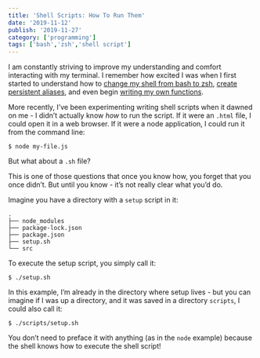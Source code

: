 ```yaml
---
title: 'Shell Scripts: How To Run Them'
date: '2019-11-12'
publish: '2019-11-27'
category: ['programming']
tags: ['bash','zsh','shell script']
---
```


I am constantly striving to improve my understanding and comfort interacting with my terminal. I remember how excited I was when I first started to understand how to [change my shell from bash to zsh](https://www.stephencharlesweiss.com/2019-09-02/change-default-shell-zsh/), [create persistent aliases](https://www.stephencharlesweiss.com/2018-12-22/oh-my-zsh-and-persistent-aliases/), and even begin [writing my own functions](https://www.stephencharlesweiss.com/2019-02-13/next-level-shell-aliases-and-functions/).

More recently, I’ve been experimenting writing shell scripts when it dawned on me - I didn’t actually know _how_ to run the script. If it were an `.html` file, I could open it in a web browser. If it were a node application, I could run it from the command line:
```shell
$ node my-file.js
```
But what about a `.sh` file?

This is one of those questions that once you know how, you forget that you once didn’t. But until you know - it’s not really clear what you’d do.

Imagine you have a directory with a `setup` script in it:
```shell
.
├── node_modules
├── package-lock.json
├── package.json
├── setup.sh
└── src
```

To execute the setup script, you simply call it:
```shell
$ ./setup.sh
```

In this example, I’m already in the directory where setup lives - but you can imagine if I was up a directory, and it was saved in a directory `scripts`, I could also call it:
```shell
$ ./scripts/setup.sh
```

You don’t need to preface it with anything (as in the `node` example) because the shell knows how to execute the shell script! 

